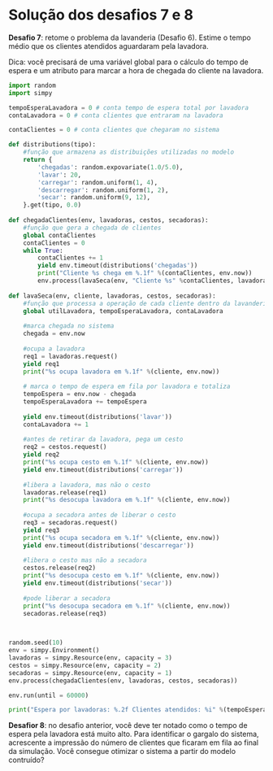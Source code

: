 # Solução dos desafios 7 e 8

**Desafio 7**: retome o problema da lavanderia \(Desafio 6\). Estime o tempo médio que os clientes atendidos aguardaram pela lavadora.

Dica: você precisará de uma variável global para o cálculo do tempo de espera e um atributo para marcar a hora de chegada do cliente na lavadora.

```python
import random
import simpy

tempoEsperaLavadora = 0 # conta tempo de espera total por lavadora
contaLavadora = 0 # conta clientes que entraram na lavadora

contaClientes = 0 # conta clientes que chegaram no sistema

def distributions(tipo):
    #função que armazena as distribuições utilizadas no modelo
    return {
        'chegadas': random.expovariate(1.0/5.0),
        'lavar': 20,
        'carregar': random.uniform(1, 4),
        'descarregar': random.uniform(1, 2),
        'secar': random.uniform(9, 12),
    }.get(tipo, 0.0)
    
def chegadaClientes(env, lavadoras, cestos, secadoras):
    #função que gera a chegada de clientes
    global contaClientes
    contaClientes = 0
    while True:
        contaClientes += 1
        yield env.timeout(distributions('chegadas'))
        print("Cliente %s chega em %.1f" %(contaClientes, env.now))
        env.process(lavaSeca(env, "Cliente %s" %contaClientes, lavadoras, cestos, secadoras))
        
def lavaSeca(env, cliente, lavadoras, cestos, secadoras):
    #função que processa a operação de cada cliente dentro da lavanderia
    global utilLavadora, tempoEsperaLavadora, contaLavadora
    
    #marca chegada no sistema
    chegada = env.now
    
    #ocupa a lavadora
    req1 = lavadoras.request()
    yield req1
    print("%s ocupa lavadora em %.1f" %(cliente, env.now))
    
    # marca o tempo de espera em fila por lavadora e totaliza
    tempoEspera = env.now - chegada
    tempoEsperaLavadora += tempoEspera
    
    yield env.timeout(distributions('lavar'))
    contaLavadora += 1
    
    #antes de retirar da lavadora, pega um cesto
    req2 = cestos.request()
    yield req2
    print("%s ocupa cesto em %.1f" %(cliente, env.now))
    yield env.timeout(distributions('carregar'))
    
    #libera a lavadora, mas não o cesto
    lavadoras.release(req1)
    print("%s desocupa lavadora em %.1f" %(cliente, env.now))
    
    #ocupa a secadora antes de liberar o cesto
    req3 = secadoras.request()
    yield req3
    print("%s ocupa secadora em %.1f" %(cliente, env.now))
    yield env.timeout(distributions('descarregar'))
    
    #libera o cesto mas não a secadora
    cestos.release(req2)
    print("%s desocupa cesto em %.1f" %(cliente, env.now))
    yield env.timeout(distributions('secar'))
    
    #pode liberar a secadora
    print("%s desocupa secadora em %.1f" %(cliente, env.now))
    secadoras.release(req3)


        
random.seed(10)
env = simpy.Environment()
lavadoras = simpy.Resource(env, capacity = 3)
cestos = simpy.Resource(env, capacity = 2)
secadoras = simpy.Resource(env, capacity = 1)
env.process(chegadaClientes(env, lavadoras, cestos, secadoras))

env.run(until = 60000)

print("Espera por lavadoras: %.2f Clientes atendidos: %i" %(tempoEsperaLavadora/contaLavadora, contaLavadora))
```

**Desafior 8**: no desafio anterior, você deve ter notado como o tempo de espera pela lavadora está muito alto. Para identificar o gargalo do sistema, acrescente a impressão do número de clientes que ficaram em fila ao final da simulação. Você consegue otimizar o sistema a partir do modelo contruído? 



